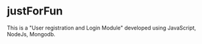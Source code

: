 # justForFun

This is a "User registration and Login Module" developed using JavaScript, NodeJs, Mongodb.
